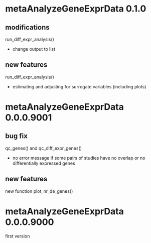 
# metaAnalyzeGeneExprData 0.1.0

## modifications

run_diff_expr_analysis()
- change output to list

## new features

run_diff_expr_analysis()
- estimating and adjusting for surrogate variables (including plots)

# metaAnalyzeGeneExprData 0.0.0.9001

## bug fix

qc_genes() and qc_diff_expr_genes()
- no error message if some pairs of studies have no overlap or no 
differentially expressed genes

## new features

new function plot_nr_de_genes()

# metaAnalyzeGeneExprData 0.0.0.9000

first version

